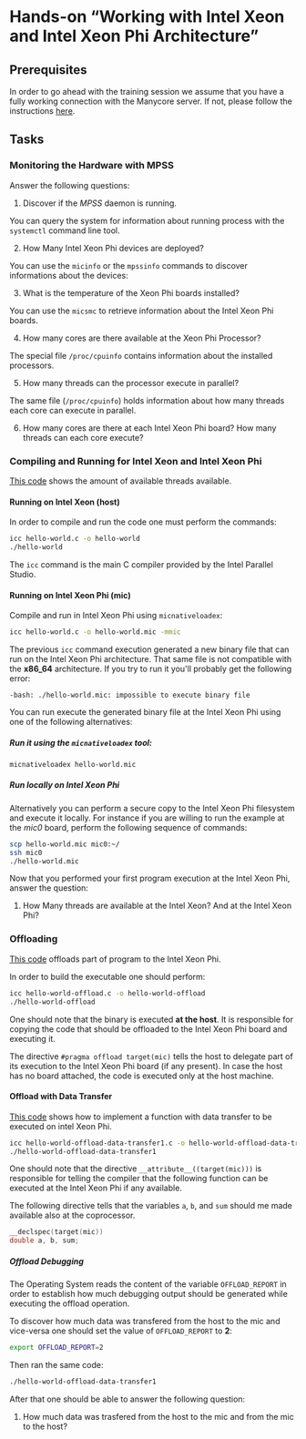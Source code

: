 # Hands-on “Working with Intel Xeon and Intel Xeon Phi Architecture”

## Prerequisites
In order to go ahead with the training session we assume that you have a fully
working connection with the Manycore server. If not, please follow the
instructions [here](requirements/remote-access.md).

## Tasks

### Monitoring the Hardware with MPSS

Answer the following questions:

1. Discover if the _MPSS_ daemon is running.  

  You can query the system for information about running process with the
  `systemctl` command line tool.

2. How Many Intel Xeon Phi devices are deployed?  

  You can use the `micinfo` or the `mpssinfo` commands to discover informations
  about the devices:


3. What is the temperature of the Xeon Phi boards installed?  

  You can use the `micsmc` to retrieve information about the Intel Xeon Phi
  boards.

4. How many cores are there available at the Xeon Phi Processor?  
  
  The special file `/proc/cpuinfo` contains information about the installed
  processors.

5. How many threads can the processor execute in parallel?  

  The same file (`/proc/cpuinfo`) holds information about how many threads each
  core can execute in parallel.

6. How many cores are there at each Intel Xeon Phi board? How many threads can
each core execute?


### Compiling and Running for Intel Xeon and Intel Xeon Phi

[This code](src/hello-world.c) shows the amount of available threads
available.

#### Running on Intel Xeon (host)
In order to compile and run the code one must perform the commands:

```bash
icc hello-world.c -o hello-world
./hello-world
```

The `icc` command is the main C compiler provided by the Intel Parallel Studio.

#### Running on Intel Xeon Phi (mic)

Compile and run in Intel Xeon Phi using `micnativeloadex`:

```bash
icc hello-world.c -o hello-world.mic -mmic
```

The previous `icc` command execution generated a new binary file that can run on
the Intel Xeon Phi architecture. That same file is not compatible with the
**x86_64** architecture. If you try to run it you'll probably get the following
error:

```
-bash: ./hello-world.mic: impossible to execute binary file
```

You can run execute the generated binary file at the Intel Xeon Phi using one of
the following alternatives:

##### Run it using the `micnativeloadex` tool:  

```bash
micnativeloadex hello-world.mic
```

##### Run locally on Intel Xeon Phi

Alternatively you can perform a secure copy to the Intel Xeon Phi filesystem and
execute it locally. For instance if you are willing to run the example at the
_mic0_ board, perform the following sequence of commands:

```bash
scp hello-world.mic mic0:~/
ssh mic0
./hello-world.mic
```

Now that you performed your first program execution at the Intel Xeon Phi,
answer the question:

1. How Many threads are available at the Intel Xeon? And at the Intel Xeon Phi?


### Offloading

[This code](src/hello-world-offload.c) offloads part of program to the Intel
Xeon Phi.

In order to build the executable one should perform:

```bash
icc hello-world-offload.c -o hello-world-offload
./hello-world-offload
```

One should note that the binary is executed **at the host**. It is responsible
for copying the code that should be offloaded to the Intel Xeon Phi board and
executing it.

The directive `#pragma offload target(mic)` tells the host to delegate part of
its execution to the Intel Xeon Phi board (if any present). In case the host has
no board attached, the code is executed only at the host machine.

#### Offload with Data Transfer

[This code](src/hello-world-offload-data-transfer1.c) shows how to implement a
function with data transfer to be executed on intel Xeon Phi.

```bash
icc hello-world-offload-data-transfer1.c -o hello-world-offload-data-transfer1
./hello-world-offload-data-transfer1
```

One should note that the directive `__attribute__((target(mic)))` is responsible
for telling the compiler that the following function can be executed at the
Intel Xeon Phi if any available.

The following directive tells that the variables `a`, `b`, and `sum` should me
made available also at the coprocessor. 

```C
__declspec(target(mic))
double a, b, sum;
```


##### Offload Debugging

The Operating System reads the content of the variable `OFFLOAD_REPORT` in order
to establish how much debugging output should be generated while executing the
offload operation.

To discover how much data was transfered from the host to the mic and vice-versa
one should set the value of `OFFLOAD_REPORT` to **2**:

```bash
export OFFLOAD_REPORT=2
```

Then ran the same code:

```bash
./hello-world-offload-data-transfer1
```

After that one should be able to answer the following question:

1. How much data was trasfered from the host to the mic  and from the mic to the
host?
